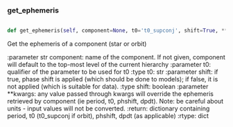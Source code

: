 ### get\_ephemeris
```py

def get_ephemeris(self, component=None, t0='t0_supconj', shift=True, **kwargs)

```



Get the ephemeris of a component (star or orbit)

:parameter str component: name of the component.  If not given,
    component will default to the top-most level of the current
    hierarchy
:parameter t0: qualifier of the parameter to be used for t0
:type t0: str
:parameter shift: if true, phase shift is applied (which should be
    done to models); if false, it is not applied (which is suitable
    for data).
:type shift: boolean
:parameter **kwargs: any value passed through kwargs will override the
    ephemeris retrieved by component (ie period, t0, phshift, dpdt).
    Note: be careful about units - input values will not be converted.
:return: dictionary containing period, t0 (t0_supconj if orbit),
    phshift, dpdt (as applicable)
:rtype: dict

